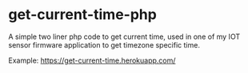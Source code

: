 # get-current-time-php
A simple two liner php code to get current time, used in one of my IOT sensor firmware application to get timezone specific time.

Example: https://get-current-time.herokuapp.com/

